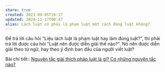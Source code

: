 ```yaml
---
share: true
created: 2023-09-05T16:17
updated: 2024-11-17T00:47
alias: Lách luật có phải là phạm luật một cách đúng luật không?
---
```

Để trả lời câu hỏi "Liệu lách luật là phạm luật hay làm đúng luật?", thì phải trả lời được câu hỏi "Luật nên được diễn giải thế nào?". Nó nên được diễn giải theo từ ngữ, hay theo ý định ban đầu của người viết luật?

Bài chi tiết:: [Nguyên tắc giải thích pháp luật là gì? Có những nguyên tắc nào?](https://luatminhkhue.vn/nguyen-tac-giai-thich-phap-luat.aspx)
